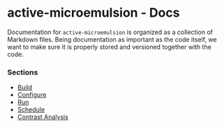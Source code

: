 # active-microemulsion - Docs
Documentation for `active-microemulsion` is organized as a collection of Markdown files.
Being documentation as important as the code itself, we want to make sure it is properly stored and versioned 
together with the code.

### Sections
- [Build](build/build.md)
- [Configure](configure/configure.md)
- [Run](run/run.md)
- [Schedule](schedule/schedule.md)
- [Contrast Analysis](analysis/contrastAnalysis.md)
